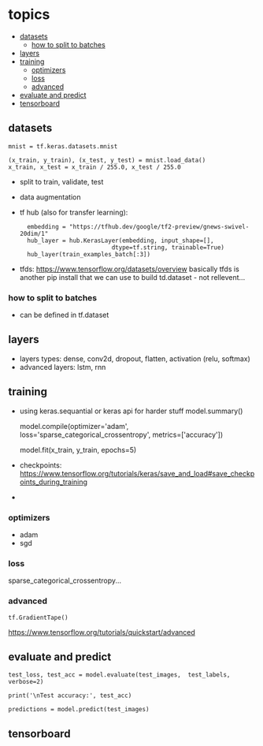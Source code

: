 # topics

- [datasets](#datasets)
  - [how to split to batches](#how-to-split-to-batches)
- [layers](#layers)
- [training](#training)
  - [optimizers](#optimizers)
  - [loss](#loss)
  - [advanced](#advanced)
- [evaluate and predict](#evaluate-and-predict)
- [tensorboard](#tensorboard)


## datasets
    mnist = tf.keras.datasets.mnist

    (x_train, y_train), (x_test, y_test) = mnist.load_data()
    x_train, x_test = x_train / 255.0, x_test / 255.0

- split to train, validate, test
- data augmentation
- tf hub (also for transfer learning):
  
        embedding = "https://tfhub.dev/google/tf2-preview/gnews-swivel-20dim/1"
        hub_layer = hub.KerasLayer(embedding, input_shape=[], 
                                dtype=tf.string, trainable=True)
        hub_layer(train_examples_batch[:3])
- tfds: https://www.tensorflow.org/datasets/overview 
  basically tfds is another pip install that we can use to build td.dataset - not rellevent...
### how to split to batches

- can be defined in tf.dataset
## layers
- layers types: dense, conv2d, dropout, flatten, activation (relu, softmax)
- advanced layers: lstm, rnn

## training
- using keras.sequantial or keras api for harder stuff
    model.summary()

    model.compile(optimizer='adam',
                loss='sparse_categorical_crossentropy',
                metrics=['accuracy'])

    model.fit(x_train, y_train, epochs=5)

- checkpoints:
    https://www.tensorflow.org/tutorials/keras/save_and_load#save_checkpoints_during_training
- 
### optimizers
- adam
-  sgd

### loss 
sparse_categorical_crossentropy...

### advanced
`tf.GradientTape()`

https://www.tensorflow.org/tutorials/quickstart/advanced


## evaluate and predict


    test_loss, test_acc = model.evaluate(test_images,  test_labels, verbose=2)

    print('\nTest accuracy:', test_acc)

    predictions = model.predict(test_images)

## tensorboard